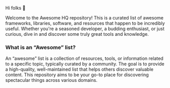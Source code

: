 Hi folks 👋

Welcome to the Awesome HQ repository! This is a curated list of awesome frameworks, libraries, software, and resources that happen to be incredibly useful. Whether you're a seasoned developer, a budding enthusiast, or just curious, dive in and discover some truly great tools and knowledge.

### What is an “Awesome” list?

An “awesome” list is a collection of resources, tools, or information related to a specific topic, typically curated by a community. The goal is to provide a high-quality, well-maintained list that helps others discover valuable content. This repository aims to be your go-to place for discovering spectacular things across various domains.

<!--

**Here are some ideas to get you started:**

🙋‍♀️ A short introduction - what is your organization all about?
🌈 Contribution guidelines - how can the community get involved?
👩‍💻 Useful resources - where can the community find your docs? Is there anything else the community should know?
🍿 Fun facts - what does your team eat for breakfast?
🧙 Remember, you can do mighty things with the power of [Markdown](https://docs.github.com/github/writing-on-github/getting-started-with-writing-and-formatting-on-github/basic-writing-and-formatting-syntax)
-->
